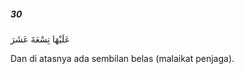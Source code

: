 ##### 30

<span class="ayah">عَلَيْهَا تِسْعَةَ عَشَرَ</span>

<span class="ayah_translation">Dan di atasnya ada sembilan belas (malaikat penjaga).</span>

